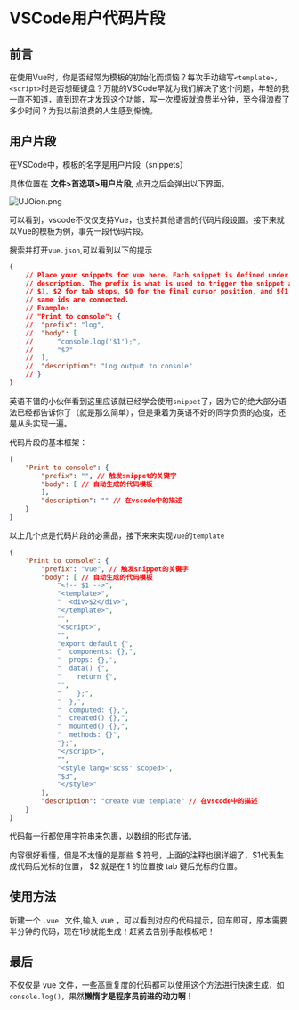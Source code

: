 # VSCode用户代码片段

## 前言

在使用Vue时，你是否经常为模板的初始化而烦恼？每次手动编写`<template>`，`<script>`时是否想砸键盘？万能的VSCode早就为我们解决了这个问题，年轻的我一直不知道，直到现在才发现这个功能，写一次模板就浪费半分钟，至今得浪费了多少时间？为我以前浪费的人生感到惭愧。

## 用户片段

在VSCode中，模板的名字是用户片段（snippets）

具体位置在 **文件>首选项>用户片段**, 点开之后会弹出以下界面。

<img src="https://s1.ax1x.com/2020/07/13/UJOion.png" alt="UJOion.png" border="0" />

可以看到，vscode不仅仅支持Vue，也支持其他语言的代码片段设置。接下来就以Vue的模板为例，事先一段代码片段。

搜索并打开`vue.json`,可以看到以下的提示

```json
{
	// Place your snippets for vue here. Each snippet is defined under a snippet name and has a prefix, body and 
	// description. The prefix is what is used to trigger the snippet and the body will be expanded and inserted. Possible variables are:
	// $1, $2 for tab stops, $0 for the final cursor position, and ${1:label}, ${2:another} for placeholders. Placeholders with the 
	// same ids are connected.
	// Example:
	// "Print to console": {
	// 	"prefix": "log",
	// 	"body": [
	// 		"console.log('$1');",
	// 		"$2"
	// 	],
	// 	"description": "Log output to console"
	// }
}
```

英语不错的小伙伴看到这里应该就已经学会使用`snippet`了，因为它的绝大部分语法已经都告诉你了（就是那么简单），但是秉着为英语不好的同学负责的态度，还是从头实现一遍。

代码片段的基本框架：

```json
{
	"Print to console": {
		"prefix": "", // 触发snippet的关键字
		"body": [ // 自动生成的代码模板
		],
		"description": "" // 在vscode中的描述
	}
}
```

以上几个点是代码片段的必需品，接下来来实现`Vue`的`template`

```json
{
	"Print to console": {
		"prefix": "vue", // 触发snippet的关键字
		"body": [ // 自动生成的代码模板
			"<!-- $1 -->",
			"<template>",
			"  <div>$2</div>",
			"</template>",
			"",
			"<script>",
			"",
			"export default {",
			"  components: {},",
			"  props: {},",
			"  data() {",
			"    return {",
			"",
			"    };",
			"  },",
			"  computed: {},",
			"  created() {},",
			"  mounted() {},",
			"  methods: {}",
			"};",
			"</script>",
			"",
			"<style lang='scss' scoped>",
			"$3",
			"</style>"
		],
		"description": "create vue template" // 在vscode中的描述
	}
}
```

代码每一行都使用字符串来包裹，以数组的形式存储。

内容很好看懂，但是不太懂的是那些 $ 符号，上面的注释也很详细了，$1代表生成代码后光标的位置，      $2 就是在 1 的位置按 tab 键后光标的位置。

## 使用方法

新建一个 `.vue ` 文件,输入 vue ，可以看到对应的代码提示，回车即可，原本需要半分钟的代码，现在1秒就能生成！赶紧去告别手敲模板吧！

## 最后

不仅仅是 vue 文件，一些高重复度的代码都可以使用这个方法进行快速生成，如`console.log()`，果然**懒惰才是程序员前进的动力啊！**